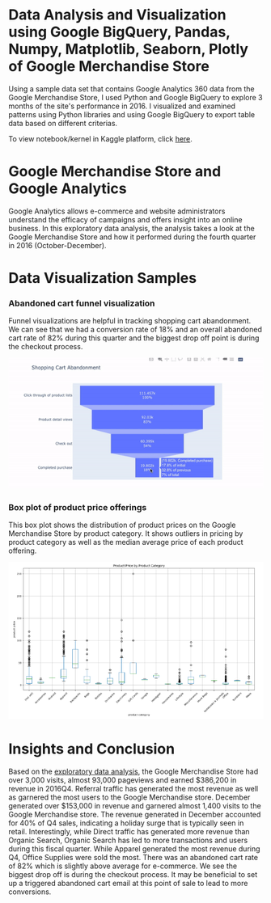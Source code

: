 # Data Analysis and Visualization using Google BigQuery, Pandas, Numpy, Matplotlib, Seaborn, Plotly of Google Merchandise Store
Using a sample data set that contains Google Analytics 360 data from the Google Merchandise Store, I used Python and Google BigQuery to explore 3 months of the site's performance in 2016. I visualized and examined patterns using Python libraries and using Google BigQuery to export table data based on different criterias.

To view notebook/kernel in Kaggle platform, click [here](https://www.kaggle.com/linayang/google-analytics-sample-eda). 

# Google Merchandise Store and Google Analytics
Google Analytics allows e-commerce and website administrators understand the efficacy of campaigns and offers insight into an online business. In this exploratory data analysis, the analysis takes a look at the Google Merchandise Store and how it performed during the fourth quarter in 2016 (October-December). 

# Data Visualization Samples
### Abandoned cart funnel visualization
Funnel visualizations are helpful in tracking shopping cart abandonment. We can see that we had a conversion rate of 18% and an overall abandoned cart rate of 82% during this quarter and the biggest drop off point is during the checkout process. 

![abandoned cart funnel](https://github.com/linayang-io/python-ga-eda-worksample/blob/master/lyang_funnel_viz_demo.gif)
### Box plot of product price offerings
This box plot shows the distribution of product prices on the Google Merchandise Store by product category. It shows outliers in pricing by product category as well as the median average price of each product offering. 

![box whisker plot](https://github.com/linayang-io/python-ga-eda-worksample/blob/master/lyang_boxwhisker_eda_sample.png)
# Insights and Conclusion
Based on the [exploratory data analysis](https://github.com/linayang-io/python-ga-eda-worksample/blob/master/google-analytics-sample-eda.ipynb), the Google Merchandise Store had over 3,000 visits, almost 93,000 pageviews and earned $386,200 in revenue in 2016Q4. Referral traffic has generated the most revenue as well as garnered the most users to the Google Merchandise store. December generated over $153,000 in revenue and garnered almost 1,400 visits to the Google Merchandise store. The revenue generated in December accounted for 40% of Q4 sales, indicating a holiday surge that is typically seen in retail. Interestingly, while Direct traffic has generated more revenue than Organic Search, Organic Search has led to more transactions and users during this fiscal quarter. While Apparel generated the most revenue during Q4, Office Supplies were sold the most. There was an abandoned cart rate of 82% which is slightly above average for e-commerce. We see the biggest drop off is during the checkout process. It may be beneficial to set up a triggered abandoned cart email at this point of sale to lead to more conversions. 
